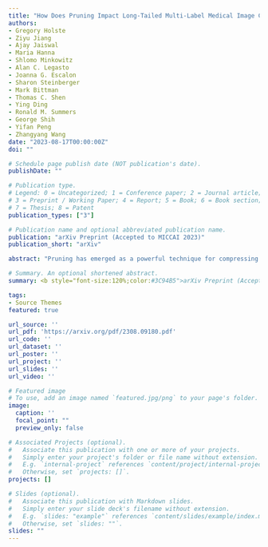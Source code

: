 ```yaml
---
title: "How Does Pruning Impact Long-Tailed Multi-Label Medical Image Classifiers?"
authors:
- Gregory Holste
- Ziyu Jiang
- Ajay Jaiswal
- Maria Hanna
- Shlomo Minkowitz
- Alan C. Legasto
- Joanna G. Escalon
- Sharon Steinberger
- Mark Bittman
- Thomas C. Shen
- Ying Ding
- Ronald M. Summers
- George Shih
- Yifan Peng
- Zhangyang Wang
date: "2023-08-17T00:00:00Z"
doi: ""

# Schedule page publish date (NOT publication's date).
publishDate: ""

# Publication type.
# Legend: 0 = Uncategorized; 1 = Conference paper; 2 = Journal article;
# 3 = Preprint / Working Paper; 4 = Report; 5 = Book; 6 = Book section;
# 7 = Thesis; 8 = Patent
publication_types: ["3"]

# Publication name and optional abbreviated publication name.
publication: "arXiv Preprint (Accepted to MICCAI 2023)"
publication_short: "arXiv"

abstract: "Pruning has emerged as a powerful technique for compressing deep neural networks, reducing memory usage and inference time without significantly affecting overall performance. However, the nuanced ways in which pruning impacts model behavior are not well understood, particularly for long-tailed, multi-label datasets commonly found in clinical settings. This knowledge gap could have dangerous implications when deploying a pruned model for diagnosis, where unexpected model behavior could impact patient well-being. To fill this gap, we perform the first analysis of pruning's effect on neural networks trained to diagnose thorax diseases from chest X-rays (CXRs). On two large CXR datasets, we examine which diseases are most affected by pruning and characterize class "forgettability" based on disease frequency and co-occurrence behavior. Further, we identify individual CXRs where uncompressed and heavily pruned models disagree, known as pruning-identified exemplars (PIEs), and conduct a human reader study to evaluate their unifying qualities. We find that radiologists perceive PIEs as having more label noise, lower image quality, and higher diagnosis difficulty. This work represents a first step toward understanding the impact of pruning on model behavior in deep long-tailed, multi-label medical image classification. All code, model weights, and data access instructions can be found at https://github.com/VITA-Group/PruneCXR."

# Summary. An optional shortened abstract.
summary: <b style="font-size:120%;color:#3C94B5">arXiv Preprint (Accepted to MICCAI 2023)</b><br> An investigation of pruning's impact on multi-label, long-tailed medical image classifiers.

tags:
- Source Themes
featured: true

url_source: ''
url_pdf: 'https://arxiv.org/pdf/2308.09180.pdf'
url_code: ''
url_dataset: ''
url_poster: ''
url_project: ''
url_slides: ''
url_video: ''

# Featured image
# To use, add an image named `featured.jpg/png` to your page's folder.
image:
  caption: ''
  focal_point: ""
  preview_only: false

# Associated Projects (optional).
#   Associate this publication with one or more of your projects.
#   Simply enter your project's folder or file name without extension.
#   E.g. `internal-project` references `content/project/internal-project/index.md`.
#   Otherwise, set `projects: []`.
projects: []

# Slides (optional).
#   Associate this publication with Markdown slides.
#   Simply enter your slide deck's filename without extension.
#   E.g. `slides: "example"` references `content/slides/example/index.md`.
#   Otherwise, set `slides: ""`.
slides: ""
---
```

